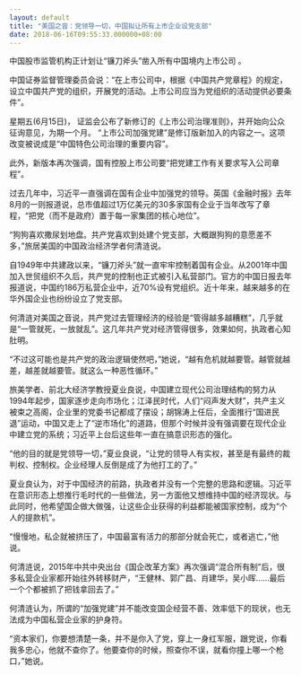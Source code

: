 ```yaml
---
layout: default
title: "美国之音：党领导一切，中国拟让所有上市企业设党支部"
date: 2018-06-16T09:55:33.000000+08:00
---
```


中国股市监管机构正计划让“镰刀斧头”凿入所有中国境内上市公司 。

中国证券监督管理委员会说：“在上市公司中，根据《中国共产党章程》的规定，设立中国共产党的组织，开展党的活动。上市公司应当为党组织的活动提供必要条件”。

星期五(6月15日)， 证监会公布了新修订的《上市公司治理准则》，并开始向公众征询意见，为期一个月。 “上市公司加强党建”是修订版新加入的内容之一。这项改变被说成是“中国特色公司治理的重要内容”。

此外，新版本再次强调，国有控股上市公司要“把党建工作有关要求写入公司章程”。

过去几年中，习近平一直强调在国有企业中加强党的领导。英国《金融时报》去年8月的一则报道说，总市值超过1万亿美元的30多家国有企业于当年改写了章程，“把党（而不是政府）置于每一家集团的核心地位”。

“狗狗喜欢撒尿划地盘。共产党喜欢到处建个党支部，大概跟狗狗的意愿差不多，”旅居美国的中国政治经济学者何清涟说。

自1949年中共建政以来，“镰刀斧头”就一直牢牢控制着国有企业。从2001年中国加入世贸组织不久后，共产党的控制也正式被引入私营部门。官方的中国日报去年报道说，中国约186万私营企业中，近70%设有党组织。近十年来，越来越多的在华外国企业也纷纷设立了党支部。

何清涟对美国之音说，共产党过去管理经济的经验是“管得越多越糟糕”，几乎就是“一管就死，一放就乱”。这几年共产党对经济管得很多，效果如何，执政者心知肚明。

“不过这可能也是共产党的政治逻辑使然吧，”她说，“越有危机就越要管。越管就越差，越差就越要管。就这么一种恶性循环。”

旅美学者、前北大经济学教授夏业良说，中国建立现代公司治理结构的努力从1994年起步，国家逐步走向市场化；江泽民时代，人们“闷声发大财”，共产主义被束之高阁，企业里的党委书记都成了摆设；胡锦涛上任后，全面推行“国进民退”运动，中国又走上了“逆市场化”的道路，但那个时候并没有强调要在现代企业中建立党的系统；习近平上台后这些年一直在搞意识形态的强化。

“他的目的就是党领导一切，”夏业良说，“让党的领导人有实权，甚至是有最终的裁判权、控制权。企业经理人反倒是成了为他打工的了。”

夏业良认为，对于中国经济的前路，执政者并没有一个完整的思路和逻辑。习近平在意识形态上想推行毛时代的一些做法，另一方面他又想维持中国的经济现状。与此同时，他希望国企做大做强，让这些企业获得的利益都能被国家控制，成为“个人的提款机”。

“慢慢地，私企就被挤压了，中国最富有活力的那部分就会死亡，或者逃亡，”他说。

何清涟说，2015年中共中央出台《国企改革方案》再次强调“混合所有制”后，很多私营企业家都开始往外转移财产，“王健林、郭广昌、肖建华，吴小晖……最后一个个都被抓了把钱拿回去了。”

何清涟认为，所谓的“加强党建”并不能改变国企经营不善、效率低下的现状，也无法成为中国私营企业家的护身符。

“资本家们，你要想清楚一条，并不是你入了党，穿上一身红军服，跟党说，你看我多忠心，他就不查你了。他要查你的时候，照查你不误，就看你撞上哪一个枪口，”她说。

